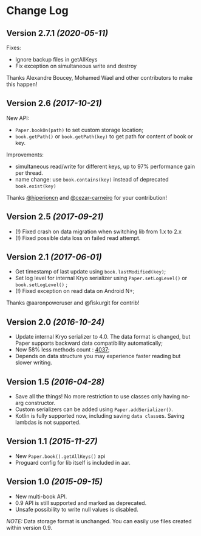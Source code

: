 Change Log
==========

Version 2.7.1 *(2020-05-11)*
----------------------------

Fixes:
* Ignore backup files in getAllKeys
* Fix exception on simultaneous write and destroy

Thanks Alexandre Boucey, Mohamed Wael and other contributors to make this happen!


Version 2.6 *(2017-10-21)*
----------------------------

New API:
* `Paper.bookOn(path)` to set custom storage location;
* `book.getPath()` or `book.getPath(key)` to get path for content of book or key.
    
Improvements:
* simultaneous read/write for different keys, up to 97% performance gain per thread.
* name change: use `book.contains(key)` instead of deprecated `book.exist(key)`
    
Thanks [@hiperioncn](https://github.com/hiperioncn) and [@cezar-carneiro](https://github.com/cezar-carneiro) for your contribution!


Version 2.5 *(2017-09-21)*
----------------------------

* (!) Fixed crash on data migration when switching lib from 1.x to 2.x
* (!) Fixed possible data loss on failed read attempt. 

Version 2.1 *(2017-06-01)*
----------------------------

* Get timestamp of last update using `book.lastModified(key)`;
* Set log level for internal Kryo serializer using `Paper.setLogLevel()` or `book.setLogLevel()` ;
* (!) Fixed exception on read data on Android N+;


Thanks @aaronpoweruser and @fiskurgit for contrib!

Version 2.0 *(2016-10-24)*
----------------------------

* Update internal Kryo serializer to 4.0. The data format is changed, but Paper supports backward data compatibility automatically;
* Now 58% less methods count : [4037](http://www.methodscount.com/?lib=io.paperdb%3Apaperdb%3A2.0);
* Depends on data structure you may experience faster reading but slower writing.


Version 1.5 *(2016-04-28)*
----------------------------

 * Save all the things! No more restriction to use classes only having no-arg constructor.
 * Custom serializers can be added using `Paper.addSerializer()`.
 * Kotlin is fully supported now, including saving `data class`es. Saving lambdas is not supported.


Version 1.1 *(2015-11-27)*
----------------------------

 * New ```Paper.book().getAllKeys()``` api
 * Proguard config for lib itself is included in aar.


Version 1.0 *(2015-09-15)*
----------------------------

 * New multi-book API.
 * 0.9 API is still supported and marked as deprecated.
 * Unsafe possibility to write null values is disabled.

 *NOTE:* Data storage format is unchanged. You can easily use files created within version 0.9.
